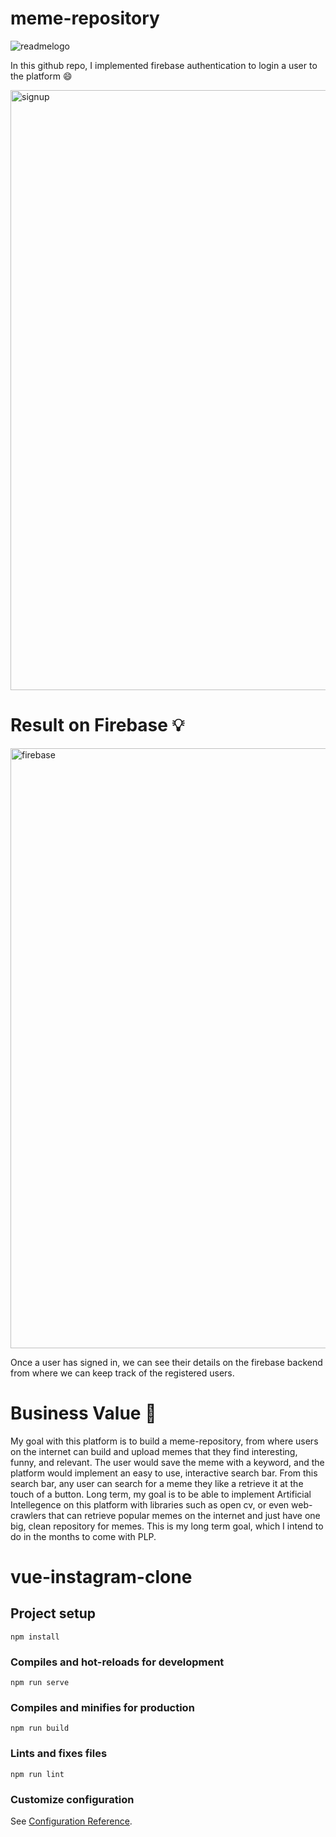 # meme-repository

![readmelogo](https://user-images.githubusercontent.com/56841703/178163332-ca95c296-a4dd-4c77-80bc-3e7699af3ecb.png)


In this github repo, I implemented firebase authentication to login a user to the platform :smile:

<img width="960" alt="signup" src="https://user-images.githubusercontent.com/56841703/193324123-a220b5b2-6f7a-4e82-b69a-6a923706dcb1.PNG">

# Result on Firebase :bulb:
<img width="960" alt="firebase" src="https://user-images.githubusercontent.com/56841703/193325692-544ac044-20c0-4d10-9eea-a721b4cf4839.PNG">


Once a user has signed in, we can see their details on the firebase backend from where we can keep track of the registered users.

# Business Value 💸

My goal with this platform is to build a meme-repository, from where users on the internet can build and upload memes that they find interesting, funny, and relevant.
The user would save the meme with a keyword, and the platform would implement an easy to use, interactive search bar. From this search bar, any user can search for 
a meme they like a retrieve it at the touch of a button. Long term, my goal is to be able to implement Artificial Intellegence on this platform with libraries such as open cv,
or even web-crawlers that can retrieve popular memes on the internet and just have one big, clean repository for memes. This is my long term goal, which I intend to do in the 
months to come with PLP.


# vue-instagram-clone

## Project setup
```
npm install
```

### Compiles and hot-reloads for development
```
npm run serve
```

### Compiles and minifies for production
```
npm run build
```

### Lints and fixes files
```
npm run lint
```

### Customize configuration
See [Configuration Reference](https://cli.vuejs.org/config/).

